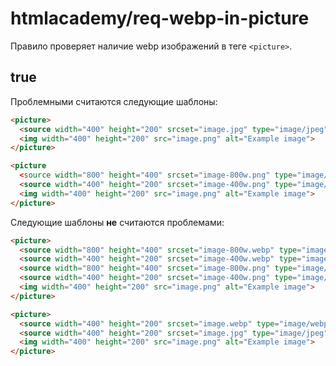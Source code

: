 # htmlacademy/req-webp-in-picture

Правило проверяет наличие webp изображений в теге `<picture>`.

## true

Проблемными считаются следующие шаблоны:

```html
<picture>
  <source width="400" height="200" srcset="image.jpg" type="image/jpeg">
  <img width="400" height="200" src="image.png" alt="Example image">
</picture>

<picture
  <source width="800" height="400" srcset="image-800w.png" type="image/png" media="(min-width: 800px)">
  <source width="400" height="200" srcset="image-400w.png" type="image/png" media="(min-width: 400px)">
  <img width="400" height="200" src="image.png" alt="Example image">
</picture>
```

Следующие шаблоны **не** считаются проблемами:

```html
<picture>
  <source width="800" height="400" srcset="image-800w.webp" type="image/webp" media="(min-width: 800px)">
  <source width="400" height="200" srcset="image-400w.webp" type="image/webp" media="(min-width: 400px)">
  <source width="800" height="400" srcset="image-800w.png" type="image/png" media="(min-width: 800px)">
  <source width="400" height="200" srcset="image-400w.png" type="image/png" media="(min-width: 400px)">
  <img width="400" height="200" src="image.png" alt="Example image">
</picture>
```

```html
<picture>
  <source width="400" height="200" srcset="image.webp" type="image/webp">
  <source width="400" height="200" srcset="image.jpg" type="image/jpeg">
  <img width="400" height="200" src="image.png" alt="Example image">
</picture>
```
